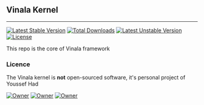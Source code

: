 
## Vinala Kernel

-------

[![Latest Stable Version](https://poser.pugx.org/vinala/kernel/v/stable)](https://packagist.org/packages/vinala/kernel) [![Total Downloads](https://poser.pugx.org/vinala/kernel/downloads)](https://packagist.org/packages/vinala/kernel) [![Latest Unstable Version](https://poser.pugx.org/vinala/kernel/v/unstable)](https://packagist.org/packages/vinala/kernel) [![License](https://poser.pugx.org/vinala/kernel/license)](https://packagist.org/packages/vinala/kernel)

This repo is the core of Vinala framework

### Licence

The Vinala kernel is **not** open-sourced software, it's personal project of Youssef Had

[![Owner](https://img.shields.io/badge/created%20by-Youssef%20Had-blue.svg)](https://gitlab.com/u/youssefhad)
[![Owner](https://img.shields.io/badge/copyright-2014--2017-red.svg)](https://github.com/vinala/kernel)
[![Owner](https://img.shields.io/badge/launched-10%2F10%2F2014-ff2f6c.svg)](https://github.com/vinala/kernel)